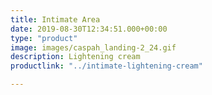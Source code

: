 ```yaml
---
title: Intimate Area
date: 2019-08-30T12:34:51.000+00:00
type: "product"
image: images/caspah_landing-2_24.gif
description: Lightening cream
productlink: "../intimate-lightening-cream"

---
```

